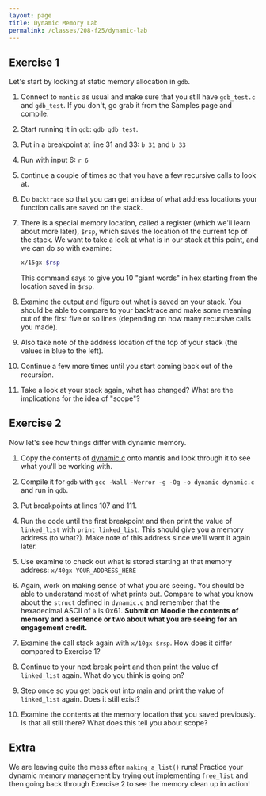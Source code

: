 ```yaml
---
layout: page
title: Dynamic Memory Lab
permalink: /classes/208-f25/dynamic-lab
---
```



## Exercise 1
Let's start by looking at static memory allocation in `gdb`. 

1. Connect to `mantis` as usual and make sure that you still have `gdb_test.c` and `gdb_test`. If you don't, go grab it from the Samples page and compile.

2. Start running it in `gdb`: `gdb gdb_test`.

3. Put in a breakpoint at line 31 and 33: `b 31` and `b 33`

4. Run with input 6: `r 6`

5. `C`ontinue a couple of times so that you have a few recursive calls to look at.

6. Do `backtrace` so that you can get an idea of what address locations your function calls are saved on the stack.

7. There is a special memory location, called a register (which we'll learn about more later), `$rsp`, which saves the location of the current top of the stack. We want to take a look at what is in our stack at this point, and we can do so with examine:

    ```bash
    x/15gx $rsp
    ```

    This command says to give you 10 "giant words" in hex starting from the location saved in `$rsp`.

8. Examine the output and figure out what is saved on your stack. You should be able to compare to your backtrace and make some meaning out of the first five or so lines (depending on how many recursive calls you made).

9. Also take note of the address location of the top of your stack (the values in blue to the left). 

10. Continue a few more times until you start coming back out of the recursion.

11. Take a look at your stack again, what has changed? What are the implications for the idea of "scope"?

## Exercise 2
Now let's see how things differ with dynamic memory.

1. Copy the contents of [dynamic.c](dynamic.c) onto mantis and look through it to see what you'll be working with.

2. Compile it for `gdb` with `gcc -Wall -Werror -g -Og -o dynamic dynamic.c` and run in `gdb`.

3. Put breakpoints at lines 107 and 111.

4. Run the code until the first breakpoint and then print the value of `linked_list` with `print linked_list`. This should give you a memory address (to what?). Make note of this address since we'll want it again later.

5. Use examine to check out what is stored starting at that memory address: `x/40gx YOUR_ADDRESS_HERE`

6. Again, work on making sense of what you are seeing. You should be able to understand most of what prints out. Compare to what you know about the `struct` defined in `dynamic.c` and remember that the hexadecimal ASCII of `a` is 0x61. **Submit on Moodle the contents of memory and a sentence or two about what you are seeing for an engagement credit.**

7. Examine the call stack again with `x/10gx $rsp`. How does it differ compared to Exercise 1?

8. Continue to your next break point and then print the value of `linked_list` again. What do you think is going on?

9. Step once so you get back out into main and print the value of `linked_list` again. Does it still exist?

10. Examine the contents at the memory location that you saved previously. Is that all still there? What does this tell you about scope?

## Extra
We are leaving quite the mess after `making_a_list()` runs! Practice your dynamic memory management by trying out implementing `free_list` and then going back through Exercise 2 to see the memory clean up in action!